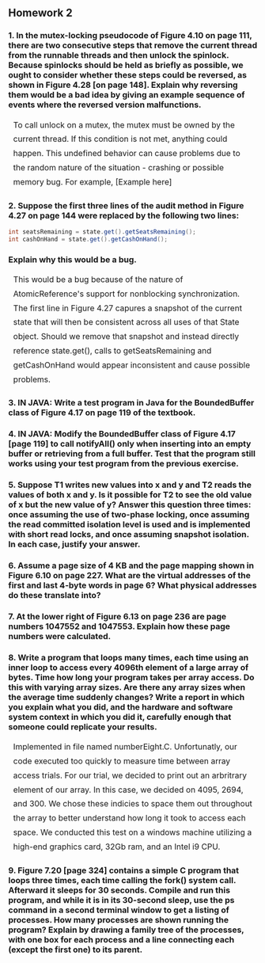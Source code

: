 ## Homework 2

### 1. In the mutex-locking pseudocode of Figure 4.10 on page 111, there are two consecutive steps that remove the current thread from the runnable threads and then unlock the spinlock. Because spinlocks should be held as briefly as possible, we ought to consider whether these steps could be reversed, as shown in Figure 4.28 [on page 148]. Explain why reversing them would be a bad idea by giving an example sequence of events where the reversed version malfunctions.

<p style = "margin:2%; font-size:16px; line-height:1.8"> To call unlock on a mutex, the mutex must be owned by the current thread. If this condition is not met, anything could happen. This undefined behavior can cause problems due to the random nature of the  situation - crashing or possible memory bug. For example, [Example here] </p>

### 2. Suppose the first three lines of the audit method in Figure 4.27 on page 144 were replaced by the following two lines:

```java
int seatsRemaining = state.get().getSeatsRemaining();
int cashOnHand = state.get().getCashOnHand();
```

### Explain why this would be a bug.

<p style = "margin:2%; font-size:16px; line-height:1.8">This would be a bug because of the nature of AtomicReference's support for nonblocking synchronization. The first line in Figure 4.27 capures a snapshot of the current state that will then be consistent across all uses of that State object. Should we remove that snapshot and instead directly reference state.get(), calls to getSeatsRemaining and getCashOnHand would appear inconsistent and cause possible problems. </p>

### 3. <b>IN JAVA:</b> Write a test program in Java for the BoundedBuffer class of Figure 4.17 on page 119 of the textbook.

<p style = "margin:2%; font-size:16px; line-height:1.8"></p>

### 4. <b>IN JAVA:</b> Modify the BoundedBuffer class of Figure 4.17 [page 119] to call notifyAll() only when inserting into an empty buffer or retrieving from a full buffer. Test that the program still works using your test program from the previous exercise.

<p style = "margin:2%; font-size:16px; line-height:1.8"></p>

### 5. Suppose T1 writes new values into x and y and T2 reads the values of both x and y. Is it possible for T2 to see the old value of x but the new value of y? Answer this question three times: once assuming the use of two-phase locking, once assuming the read committed isolation level is used and is implemented with short read locks, and once assuming snapshot isolation. In each case, justify your answer.

<p style = "margin:2%; font-size:16px; line-height:1.8"></p>

### 6. Assume a page size of 4 KB and the page mapping shown in Figure 6.10 on page 227. What are the virtual addresses of the first and last 4-byte words in page 6? What physical addresses do these translate into?

<p style = "margin:2%; font-size:16px; line-height:1.8"></p>

### 7. At the lower right of Figure 6.13 on page 236 are page numbers 1047552 and 1047553. Explain how these page numbers were calculated.

<p style = "margin:2%; font-size:16px; line-height:1.8"></p>

### 8. Write a program that loops many times, each time using an inner loop to access every 4096th element of a large array of bytes. Time how long your program takes per array access. Do this with varying array sizes. Are there any array sizes when the average time suddenly changes? Write a report in which you explain what you did, and the hardware and software system context in which you did it, carefully enough that someone could replicate your results.

<p style = "margin:2%; font-size:16px; line-height:1.8">Implemented in file named numberEight.C. Unfortunatly, our code executed too quickly to measure time between array access trials. For our trial, we decided to print out an arbritrary element of our array. In this case, we decided on 4095, 2694, and 300. We chose these indicies to space them out throughout the array to better understand how long it took to access each space. We conducted this test on a windows machine utilizing a high-end graphics card, 32Gb ram, and an Intel i9 CPU. </p>

### 9. Figure 7.20 [page 324] contains a simple C program that loops three times, each time calling the fork() system call. Afterward it sleeps for 30 seconds. Compile and run this program, and while it is in its 30-second sleep, use the ps command in a second terminal window to get a listing of processes. How many processes are shown running the program? Explain by drawing a family tree of the processes, with one box for each process and a line connecting each (except the first one) to its parent.

<p style = "margin:2%; font-size:16px; line-height:1.8"></p>
